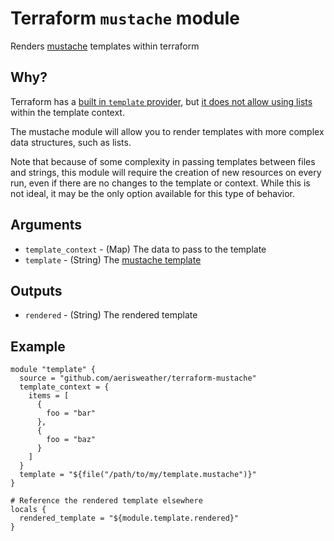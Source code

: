 # Terraform `mustache` module

Renders [mustache](https://mustache.github.io/) templates within terraform

## Why?

Terraform has a [built in `template` provider](https://www.terraform.io/docs/providers/template/index.html), but [it does not allow using lists](https://github.com/hashicorp/terraform/issues/9368) within the template context.

The mustache module will allow you to render templates with more complex data structures, such as lists.

Note that because of some complexity in passing templates between files and strings, this module will require the creation of new resources on every run, even if there are no changes to the template or context. While this is not ideal, it may be the only option available for this type of behavior.

## Arguments

- `template_context` - (Map) The data to pass to the template  
- `template` - (String) The [mustache template](https://mustache.github.io/mustache.5.html)

## Outputs

- `rendered` - (String) The rendered template

## Example

```hcl-terraform
module "template" {
  source = "github.com/aerisweather/terraform-mustache"
  template_context = {
    items = [
      {
        foo = "bar"
      },
      {
        foo = "baz"
      }
    ]
  }
  template = "${file("/path/to/my/template.mustache")}"
}

# Reference the rendered template elsewhere
locals {
  rendered_template = "${module.template.rendered}"
}
```